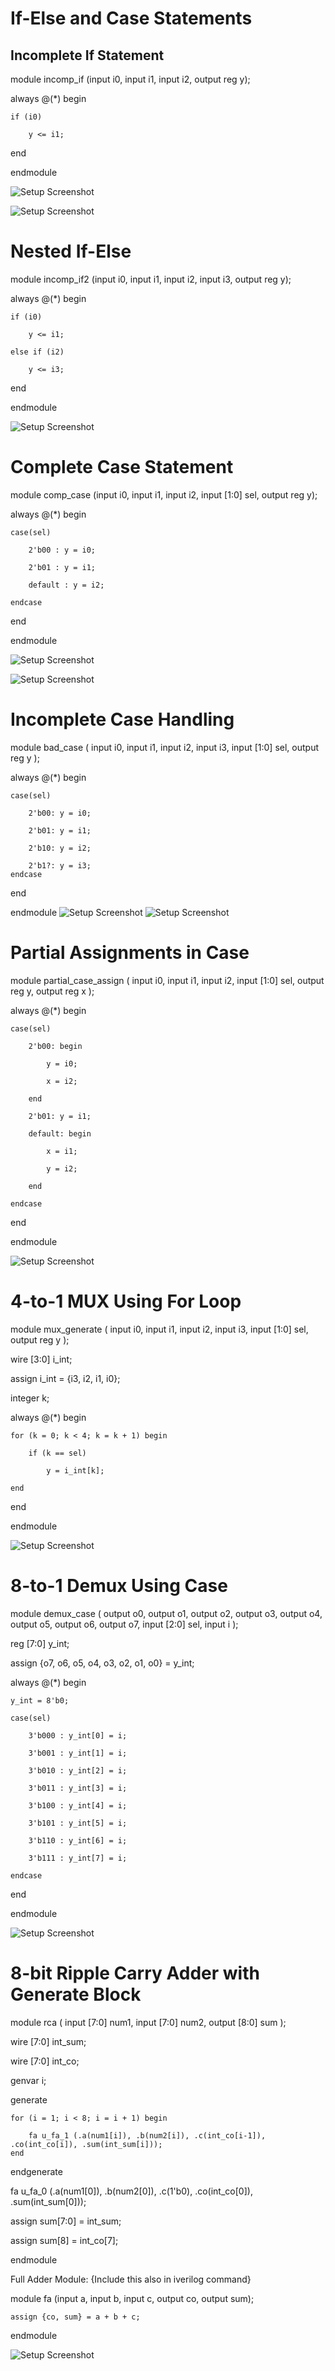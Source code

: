 #  If-Else and Case Statements

## Incomplete If Statement

module incomp_if (input i0, input i1, input i2, output reg y);

always @(*) begin

    if (i0)
    
        y <= i1;
        
end

endmodule

![Setup Screenshot](5icompif.PNG)

![Setup Screenshot](5incompif.PNG)



# Nested If-Else

module incomp_if2 (input i0, input i1, input i2, input i3, output reg y);

always @(*) begin

    if (i0)
    
        y <= i1;
        
    else if (i2)
    
        y <= i3;
        
end

endmodule

![Setup Screenshot](5incomp2.PNG)



# Complete Case Statement
module comp_case (input i0, input i1, input i2, input [1:0] sel, output reg y);

always @(*) begin

    case(sel)
    
        2'b00 : y = i0;
        
        2'b01 : y = i1;
        
        default : y = i2;
        
    endcase
end

endmodule

![Setup Screenshot](5compcase.PNG)

![Setup Screenshot](5compcaseyosys.PNG)

# Incomplete Case Handling

module bad_case (
    input i0, input i1, input i2, input i3,
    input [1:0] sel,
    output reg y
);

always @(*) begin

    case(sel)
    
        2'b00: y = i0;
        
        2'b01: y = i1;
        
        2'b10: y = i2;
        
        2'b1?: y = i3; 
    endcase
    
end

endmodule
![Setup Screenshot](5incompcase.PNG)
![Setup Screenshot](5incompcaseyosys.PNG)

# Partial Assignments in Case

module partial_case_assign (
    input i0, input i1, input i2,
    input [1:0] sel,
    output reg y, output reg x
);

always @(*) begin

    case(sel)
    
        2'b00: begin
        
            y = i0;
            
            x = i2;
            
        end
        
        2'b01: y = i1;
        
        default: begin
        
            x = i1;
            
            y = i2;
            
        end
        
    endcase
    
end

endmodule

![Setup Screenshot](partialcase.PNG)

# 4-to-1 MUX Using For Loop

module mux_generate (
    input i0, input i1, input i2, input i3,
    input [1:0] sel,
    output reg y
);

wire [3:0] i_int;

assign i_int = {i3, i2, i1, i0};

integer k;

always @(*) begin

    for (k = 0; k < 4; k = k + 1) begin
    
        if (k == sel)
        
            y = i_int[k]; 
            
    end
    
end

endmodule

![Setup Screenshot](5muxgenerate.PNG)

# 8-to-1 Demux Using Case

module demux_case (
    output o0, output o1, output o2, output o3,
    output o4, output o5, output o6, output o7,
    input [2:0] sel,
    input i
);

reg [7:0] y_int;

assign {o7, o6, o5, o4, o3, o2, o1, o0} = y_int;

always @(*) begin

    y_int = 8'b0;
    
    case(sel)
    
        3'b000 : y_int[0] = i;
        
        3'b001 : y_int[1] = i;
        
        3'b010 : y_int[2] = i;
        
        3'b011 : y_int[3] = i;
        
        3'b100 : y_int[4] = i;
        
        3'b101 : y_int[5] = i;
        
        3'b110 : y_int[6] = i;
        
        3'b111 : y_int[7] = i;
        
    endcase
    
end

endmodule

![Setup Screenshot](5demuxcase.PNG)


# 8-bit Ripple Carry Adder with Generate Block

module rca (
    input [7:0] num1,
    input [7:0] num2,
    output [8:0] sum
);

wire [7:0] int_sum;

wire [7:0] int_co;

genvar i;

generate

    for (i = 1; i < 8; i = i + 1) begin
    
        fa u_fa_1 (.a(num1[i]), .b(num2[i]), .c(int_co[i-1]), .co(int_co[i]), .sum(int_sum[i]));
    end
    
endgenerate

fa u_fa_0 (.a(num1[0]), .b(num2[0]), .c(1'b0), .co(int_co[0]), .sum(int_sum[0]));

assign sum[7:0] = int_sum;

assign sum[8] = int_co[7];

endmodule

Full Adder Module: {Include this also in iverilog command}

module fa (input a, input b, input c, output co, output sum);

    assign {co, sum} = a + b + c;
    
endmodule

![Setup Screenshot](5rca.PNG)

